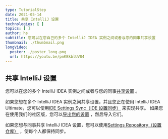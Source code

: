 ```yaml
---
type: TutorialStep
date: 2021-05-14
title: 共享 IntelliJ 设置
technologies: [ ]
topics: [ ]
author: hs
subtitle: 您可以在您自己的多个 IntelliJ IDEA 实例之间或者与您的同事共享设置
thumbnail: ./thumbnail.png
longVideo:
  poster: ./poster_long.png
  url: https://youtu.be/pnKBkblUV84
---
```


## 共享 IntelliJ 设置
您可以在您的多个 IntelliJ IDEA 实例之间或者与您的同事[共享设置](https://www.jetbrains.com/help/idea/sharing-your-ide-settings.html) 。

如果您想在多个 IntelliJ IDEA 实例之间共享设置，并且您正在使用 IntelliJ IDEA Ultimate，您可以使用[IDE Settings Sync（IDE 设置同步）](https://www.jetbrains.com/help/idea/sharing-your-ide-settings.html#IDE_settings_sync) 来实现共享。 如果您在使用我们的社区版，您可以[导出您的设置](https://www.jetbrains.com/help/idea/sharing-your-ide-settings.html#import-export-settings) ，然后导入它们。

如果您想与同事共享 IntelliJ IDEA 设置，您可以使用[Settings Repository（设置仓库）](https://www.jetbrains.com/help/idea/sharing-your-ide-settings.html#settings-repository) ，使每个人都保持同步。